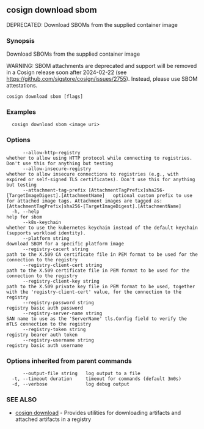 ## cosign download sbom

DEPRECATED: Download SBOMs from the supplied container image

### Synopsis

Download SBOMs from the supplied container image

WARNING: SBOM attachments are deprecated and support will be removed in a Cosign release soon after 2024-02-22 (see https://github.com/sigstore/cosign/issues/2755). Instead, please use SBOM attestations.

```
cosign download sbom [flags]
```

### Examples

```
  cosign download sbom <image uri>
```

### Options

```
      --allow-http-registry                                                                      whether to allow using HTTP protocol while connecting to registries. Don't use this for anything but testing
      --allow-insecure-registry                                                                  whether to allow insecure connections to registries (e.g., with expired or self-signed TLS certificates). Don't use this for anything but testing
      --attachment-tag-prefix [AttachmentTagPrefix]sha256-[TargetImageDigest].[AttachmentName]   optional custom prefix to use for attached image tags. Attachment images are tagged as: [AttachmentTagPrefix]sha256-[TargetImageDigest].[AttachmentName]
  -h, --help                                                                                     help for sbom
      --k8s-keychain                                                                             whether to use the kubernetes keychain instead of the default keychain (supports workload identity).
      --platform string                                                                          download SBOM for a specific platform image
      --registry-cacert string                                                                   path to the X.509 CA certificate file in PEM format to be used for the connection to the registry
      --registry-client-cert string                                                              path to the X.509 certificate file in PEM format to be used for the connection to the registry
      --registry-client-key string                                                               path to the X.509 private key file in PEM format to be used, together with the 'registry-client-cert' value, for the connection to the registry
      --registry-password string                                                                 registry basic auth password
      --registry-server-name string                                                              SAN name to use as the 'ServerName' tls.Config field to verify the mTLS connection to the registry
      --registry-token string                                                                    registry bearer auth token
      --registry-username string                                                                 registry basic auth username
```

### Options inherited from parent commands

```
      --output-file string   log output to a file
  -t, --timeout duration     timeout for commands (default 3m0s)
  -d, --verbose              log debug output
```

### SEE ALSO

* [cosign download](cosign_download.md)	 - Provides utilities for downloading artifacts and attached artifacts in a registry

